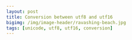 ```yaml
---
layout: post
title: Conversion between utf8 and utf16
bigimg: /img/image-header/ravashing-beach.jpg
tags: [unicode, utf8, utf16, conversion]
---
```




